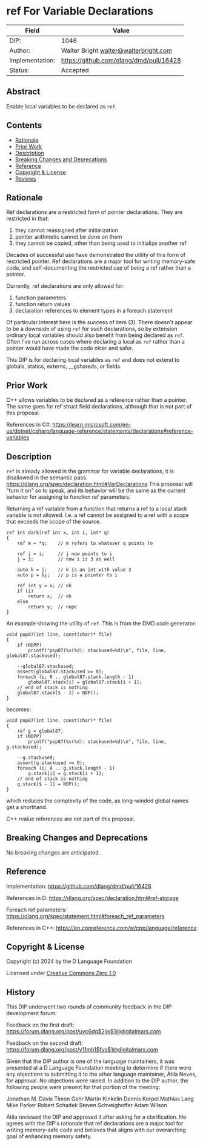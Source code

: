 # ref For Variable Declarations

| Field           | Value                                                           |
|-----------------|-----------------------------------------------------------------|
| DIP:            | 1046                                                            |
| Author:         | Walter Bright walter@walterbright.com                           |
| Implementation: | https://github.com/dlang/dmd/pull/16428                         |
| Status:         | Accepted                                                        |

## Abstract

Enable local variables to be declared as `ref`.


## Contents

* [Rationale](#rationale)
* [Prior Work](#prior-work)
* [Description](#description)
* [Breaking Changes and Deprecations](#breaking-changes-and-deprecations)
* [Reference](#reference)
* [Copyright & License](#copyright--license)
* [Reviews](#reviews)

## Rationale

Ref declarations are a restricted form of pointer declarations. They are restricted
in that:

1. they cannot reassigned after initialization
2. pointer arithmetic cannot be done on them
3. they cannot be copied, other than being used to initialize another ref

Decades of successful use have demonstrated the utility of this form of
restricted pointer. Ref declarations are a major tool for writing memory-safe code,
and self-documenting the restricted use of being a ref rather than a pointer.

Currently, ref declarations are only allowed for:

1. function parameters
2. function return values
3. declaration references to element types in a foreach statement

Of particular interest here is the success of item (3). There doesn't appear to
be a downside of using `ref` for such declarations, so by extension ordinary
local variables should also benefit from being declared as `ref`. Often I've run
across cases where declaring a local as `ref` rather than a pointer would have
made the code nicer and safer.

This DIP is for declaring local variables as `ref` and does not extend to globals, statics, externs,
__gshareds, or fields.


## Prior Work

C++ allows variables to be declared as a reference rather than a pointer. The same
goes for ref struct field declarations, although that is not part of this proposal.

References in C#:
https://learn.microsoft.com/en-us/dotnet/csharp/language-reference/statements/declarations#reference-variables

## Description

`ref` is already allowed in the grammar for variable declarations, it is disallowed
in the semantic pass.
https://dlang.org/spec/declaration.html#VarDeclarations
This proposal will "turn it on" so to speak, and its behavior will be the same as
the current behavior for assigning to function ref parameters.

Returning a ref variable from a function that returns a ref to a local stack variable is not allowed. I.e.
a ref cannot be assigned to a ref with a scope that exceeds the scope of the source.

```
ref int dark(ref int x, int i, int* q)
{
    ref m = *q;    // m refers to whatever q points to

    ref j = i;     // j now points to i
    j = 3;         // now i is 3 as well

    auto k = j;    // k is an int with value 3
    auto p = &j;   // p is a pointer to i

    ref int y = x; // ok
    if (i)
        return x;  // ok
    else
        return y;  // nope
}
```

An example showing the utility of `ref`. This is from the DMD code generator:
```
void pop87(int line, const(char)* file)
{
    if (NDPP)
        printf("pop87(%s(%d): stackused=%d)\n", file, line, global87.stackused);

    --global87.stackused;
    assert(global87.stackused >= 0);
    foreach (i; 0 .. global87.stack.length - 1)
        global87.stack[i] = global87.stack[i + 1];
    // end of stack is nothing
    global87.stack[$ - 1] = NDP();
}
```

becomes:

```
void pop87(int line, const(char)* file)
{
    ref g = global87;
    if (NDPP)
        printf("pop87(%s(%d): stackused=%d)\n", file, line, g.stackused);

    --g.stackused;
    assert(g.stackused >= 0);
    foreach (i; 0 .. g.stack.length - 1)
        g.stack[i] = g.stack[i + 1];
    // end of stack is nothing
    g.stack[$ - 1] = NDP();
}
```

which reduces the complexity of the code, as long-winded global names get a shorthand.


C++ rvalue references are not part of this proposal.

## Breaking Changes and Deprecations

No breaking changes are anticipated.

## Reference

Implementation:
https://github.com/dlang/dmd/pull/16428

References in D:
https://dlang.org/spec/declaration.html#ref-storage

Foreach ref parameters:
https://dlang.org/spec/statement.html#foreach_ref_parameters

References in C++:
https://en.cppreference.com/w/cpp/language/reference

## Copyright & License

Copyright (c) 2024 by the D Language Foundation

Licensed under [Creative Commons Zero 1.0](https://creativecommons.org/publicdomain/zero/1.0/legalcode.txt)

## History

This DIP underwent two rounds of community feedback in the DIP development forum:

Feedback on the first draft:
https://forum.dlang.org/post/uvc6dq$2jjn$1@digitalmars.com

Feedback on the second draft:
https://forum.dlang.org/post/v11mh1$fvs$1@digitalmars.com

Given that the DIP author is one of the language maintainers, it was presented at a D Language Foundation meeting to determine if there were any objections to submitting it to the other language maintainer, Átila Neves, for approval. No objections were raised. In addition to the DIP author, the following people were present for that portion of the meeting:

Jonathan M. Davis
Timon Gehr
Martin Kinkelin
Dennis Korpel
Mathias Lang
Mike Parker
Robert Schadek
Steven Schveighoffer
Adam Wilson

Átila reviewed the DIP and approved it after asking for a clarification. He agrees with the DIP's rationale that ref declarations are a major tool for writing memory-safe code and believes that aligns with our overarching goal of enhancing memory safety.
